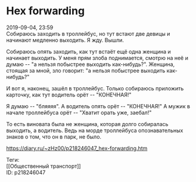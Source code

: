 Hex forwarding
===============

   
 2019-09-04, 23:59   
  Собираюсь заходить в троллейбус, но тут встают две девицы и начинают медленно выходить. Я жду. Вышли.   
   
 Собираюсь опять заходить, как тут встаёт ещё одна женщина и начинает выходить. У меня прям злоба поднимается, смотрю на неё и думаю -- "а нельзя побыстрее выходить как-нибудь?". Женщина, стоящая за мной, зло говорит: "а нельзя побыстрее выходить как-нибудь?"   
   
 И вот я, наконец, зашёл в троллейбус. Только собираюсь приложить карточку, как тут водитель орёт -- "КОНЕЧНАЯ!"   
   
 Я думаю -- "бляяяя". А водитель опять орёт -- "КОНЕЧНАЯ!" А мужик в начале троллейбуса орёт -- "Хватит орать уже, заебал!"   
   
 То есть виновата была не женщина, которая долго собиралась выходить, а водитель. Ведь на морде троллейбуса опознавательных знаков о том, что он в парк, не было.   
    
 <https://diary.ru/~zHz00/p218246047_hex-forwarding.htm>   
   
 Теги:   
 [[Общественный транспорт]]   
 ID: p218246047